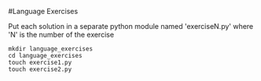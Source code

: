 #Language Exercises

Put each solution in a separate python module named 'exerciseN.py' where 'N' is the number of the exercise

    mkdir language_exercises
    cd language_exercises
    touch exercise1.py
    touch exercise2.py
    